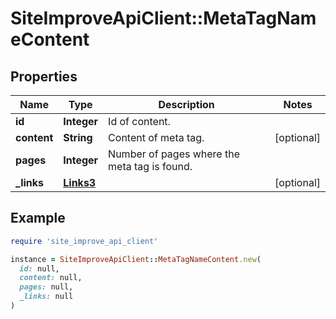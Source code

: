 # SiteImproveApiClient::MetaTagNameContent

## Properties

| Name | Type | Description | Notes |
| ---- | ---- | ----------- | ----- |
| **id** | **Integer** | Id of content. |  |
| **content** | **String** | Content of meta tag. | [optional] |
| **pages** | **Integer** | Number of pages where the meta tag is found. |  |
| **_links** | [**Links3**](Links3.md) |  | [optional] |

## Example

```ruby
require 'site_improve_api_client'

instance = SiteImproveApiClient::MetaTagNameContent.new(
  id: null,
  content: null,
  pages: null,
  _links: null
)
```

